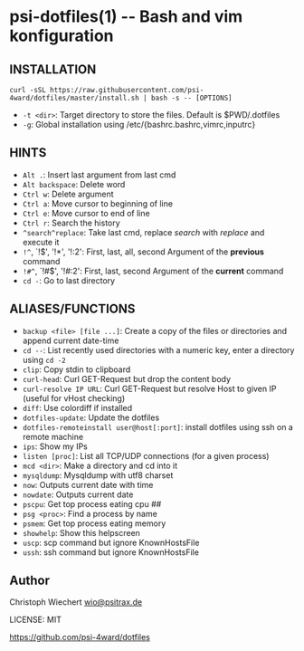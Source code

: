 psi-dotfiles(1) -- Bash and vim konfiguration
=============================================


## INSTALLATION
`curl -sSL https://raw.githubusercontent.com/psi-4ward/dotfiles/master/install.sh | bash -s -- [OPTIONS]`

* `-t <dir>`:
  Target directory to store the files. Default is $PWD/.dotfiles
* `-g`: Global installation using /etc/{bashrc.bashrc,vimrc,inputrc}


## HINTS
* `Alt .`:
  Insert last argument from last cmd
* `Alt backspace`:
  Delete word
* `Ctrl w`:
  Delete argument
* `Ctrl a`:
  Move cursor to beginning of line
* `Ctrl e`:
  Move cursor to end of line
* `Ctrl r`:
  Search the history
* `^search^replace`:
  Take last cmd, replace *search* with *replace* and execute it
* `!^`, `!$', '!*', '!:2':
  First, last, all, second Argument of the **previous** command
* `!#^`, `!#$', '!#:2':
  First, last, second Argument of the **current** command
* `cd -`:
  Go to last directory
 
 
## ALIASES/FUNCTIONS

* `backup <file> [file ...]`:
  Create a copy of the files or directories and append current date-time
* `cd --`:
  List recently used directories with a numeric key, enter a directory using `cd -2`
* `clip`:
  Copy stdin to clipboard
* `curl-head`:
  Curl GET-Request but drop the content body
* `curl-resolve IP URL`:
  Curl GET-Request but resolve Host to given IP (useful for vHost checking)
* `diff`:
  Use colordiff if installed
* `dotfiles-update`:
  Update the dotfiles
* `dotfiles-remoteinstall user@host[:port]`:
  install dotfiles using ssh on a remote machine
* `ips`:
  Show my IPs
* `listen [proc]`:
  List all TCP/UDP connections (for a given process)
* `mcd <dir>`:
  Make a directory and cd into it
* `mysqldump`:
  Mysqldump with utf8 charset
* `now`:
  Outputs current date with time
* `nowdate`:
  Outputs current date
* `pscpu`:
  Get top process eating cpu ##
* `psg <proc>`:
  Find a process by name
* `psmem`:
  Get top process eating memory
* `showhelp`:
  Show this helpscreen
* `uscp`:
  scp command but ignore KnownHostsFile
* `ussh`:
  ssh command but ignore KnownHostsFile


## Author
Christoph Wiechert <wio@psitrax.de>

LICENSE: MIT

https://github.com/psi-4ward/dotfiles
